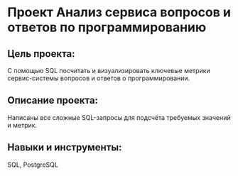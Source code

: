 # Проект Анализ сервиса вопросов и ответов по программированию

## Цель проекта:
С помощью SQL посчитать и визуализировать ключевые метрики сервис-системы вопросов и ответов о программировании.

## Описание проекта:
Написаны все сложные SQL-запросы для подсчёта требуемых значений и метрик.

## Навыки и инструменты:
SQL, PostgreSQL
